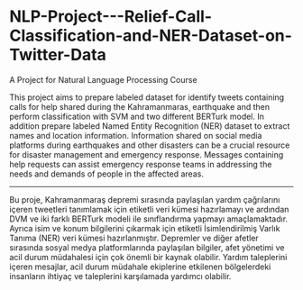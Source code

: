 # NLP-Project---Relief-Call-Classification-and-NER-Dataset-on-Twitter-Data
A Project for Natural Language Processing Course

This project aims to prepare labeled dataset for
identify tweets containing calls for help shared during the
Kahramanmaras¸ earthquake and then perform classification with
SVM and two different BERTurk model. In addition prepare
labeled Named Entity Recognition (NER) dataset to extract
names and location information. Information shared on social
media platforms during earthquakes and other disasters can
be a crucial resource for disaster management and emergency
response. Messages containing help requests can assist emergency
response teams in addressing the needs and demands of people
in the affected areas.

-------------------------------------------------------------------------------------------------------

Bu proje, Kahramanmaraş depremi sırasında paylaşılan yardım çağrılarını içeren tweetleri tanımlamak için etiketli veri kümesi hazırlamayı ve ardından DVM ve iki farklı BERTurk modeli ile sınıflandırma yapmayı amaçlamaktadır. Ayrıca isim ve konum bilgilerini çıkarmak için etiketli İsimlendirilmiş Varlık Tanıma (NER) veri kümesi hazırlanmıştır. Depremler ve diğer afetler sırasında sosyal medya platformlarında paylaşılan bilgiler, afet yönetimi ve acil durum müdahalesi için çok önemli bir kaynak olabilir. Yardım taleplerini içeren mesajlar, acil durum müdahale ekiplerine etkilenen bölgelerdeki insanların ihtiyaç ve taleplerini karşılamada yardımcı olabilir.

